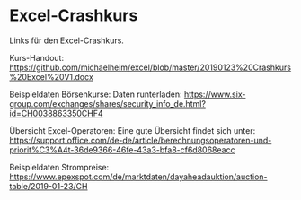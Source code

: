 # Excel-Crashkurs
Links für den Excel-Crashkurs.

Kurs-Handout:
https://github.com/michaelheim/excel/blob/master/20190123%20Crashkurs%20Excel%20V1.docx 

Beispieldaten Börsenkurse:
Daten runterladen: https://www.six-group.com/exchanges/shares/security_info_de.html?id=CH0038863350CHF4

Übersicht Excel-Operatoren:
Eine gute Übersicht findet sich unter: https://support.office.com/de-de/article/berechnungsoperatoren-und-priorit%C3%A4t-36de9366-46fe-43a3-bfa8-cf6d8068eacc 

Beispieldaten Strompreise:
https://www.epexspot.com/de/marktdaten/dayaheadauktion/auction-table/2019-01-23/CH
